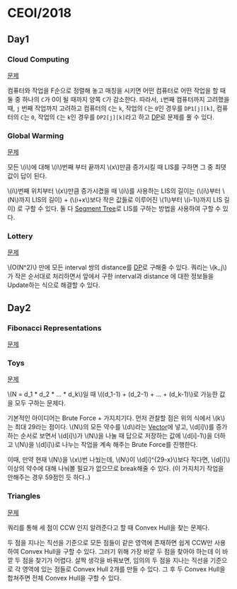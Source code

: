 # CEOI/2018

## Day1

### Cloud Computing
[문제](https://oj.uz/problem/view/CEOI18_clo)

컴퓨터와 작업을 F순으로 정렬해 놓고 매칭을 시키면 어떤 컴퓨터로 어떤 작업을 할 때 둘 중 하나의 `C`가 0이 될 때까지 양쪽 `C`가 감소한다. 따라서, `i`번째 컴퓨터까지 고려했을 때, `j` 번째 작업까지 고려하고 컴퓨터의 `C`는 `k`, 작업의 `C`는 `0`인 경우를 `DP1[j][k]`, 컴퓨터의 `C`는 `0`, 작업의 `C`는 `k`인 경우를 `DP2[j][k]`라고 하고 [DP](../dp.md)로 문제를 풀 수 있다.

### Global Warming
[문제](https://oj.uz/problem/view/CEOI18_glo)

모든 \\(i\\)에 대해 \\(i\\)번째 부터 끝까지 \\(x\\)만큼 증가시킬 때 LIS를 구하면 그 중 최댓값이 답이 된다. 

\\(i\\)번째 위치부터 \\(x\\)만큼 증가시켰을 때 \\(i\\)를 사용하는 LIS의 길이는 (\\(i\\)부터 \\(N\\)까지 LIS의 길이) + (\\(i+x\\)보다 작은 값들로 이루어진 \\(1\\)부터 \\(i-1\\)까지 LIS 길이) 로 구할 수 있다. 둘 다 [Segment Tree](../segment-tree.md)로 LIS를 구하는 방법을 사용하여 구할 수 있다.



### Lottery
[문제](https://oj.uz/problem/view/CEOI18_lot)

\\(O(N^2)\\) 만에 모든 interval 쌍의 distance를 [DP](../dp.md)로 구해줄 수 있다. 쿼리는 \\(k_j\\)가 작은 순서대로 처리하면서 앞에서 구한 interval과 distance 에 대한 정보들을 Update하는 식으로 해결할 수 있다.



## Day2

### Fibonacci Representations
[문제](https://oj.uz/problem/view/CEOI18_fib)


### Toys
[문제](https://oj.uz/problem/view/CEOI18_toy)

\\(N = d_1 * d_2 * ... * d_k\\)일 때 \\((d_1-1) + (d_2-1) + ... + (d_k-1)\\)로 가능한 값을 모두 구하는 문제다.

기본적인 아이디어는 Brute Force + 가지치기다. 먼저 관찰할 점은 위의 식에서 \\(k\\)는 최대 29라는 점이다. \\(N\\)의 모든 약수를 \\(d\\)라는 [Vector](../vector.md)에 넣고, \\(d[i]\\)를 증가하는 순서로 보면서 \\(d[i]\\)가 \\(N\\)을 나눌 때 답으로 저장하는 값에 \\(d[i]-1\\)을 더하고 \\(N\\)을 \\(d[i]\\)로 나누는 작업을 계속 해주는 Brute Force를 진행한다. 

이때, 만약 현재 \\(N\\)을 \\(x\\)번 나눴는데, \\(N\\)이 \\(d[i]^{29-x}\\)보다 작다면, \\(d[i]\\) 이상의 약수에 대해 나눠볼 필요가 없으므로 break해줄 수 있다. (이 가지치기 작업을 안해주는 경우 59점인 듯 하다..)



### Triangles
[문제](https://oj.uz/problem/view/CEOI18_tri)

쿼리를 통해 세 점이 CCW 인지 알려준다고 할 때 Convex Hull을 찾는 문제다. 

두 점을 지나는 직선을 기준으로 모든 점들이 같은 영역에 존재하면 쉽게 CCW만 사용하여 Convex Hull을 구할 수 있다. 그러기 위해 가장 바깥 두 점을 찾아야 하는데 이 바깥 두 점을 찾기가 어렵다. 살짝 생각을 바꿔보면, 임의의 두 점을 지나는 직선을 기준으로 각 영역에 있는 점들로  Convex Hull 2개를 만들 수 있다. 그 후 두 Convex Hull을 합쳐주면 전체 Convex Hull을 구할 수 있다.

